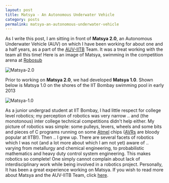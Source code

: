 ```yaml
---
layout: post
title: Matsya - An Autonomous Underwater Vehicle
category: posts
permalink: matsya-an-autonomous-underwater-vehicle
---
```


As I write this post, I am sitting in front of **Matsya 2.0**, an Autonomous Underwater Vehicle (AUV) on which I have been working for about one and a half years, as a part of the [AUV-IITB](http://www.auv-iitb.org) Team. It was a treat working with the team all this time! Here is an image of Matsya, swimming in the competition arena at [Robosub](http://www.auvsifoundation.org/foundation/competitions/robosub)

![Matsya-2.0]({{site.url}}/img/matsya-2.png)

Prior to working on **Matsya 2.0**, we had developed **Matsya 1.0**. Shown below is Matsya 1.0 on the shores of the IIT Bombay swimming pool in early 2013

![Matsya-1.0]({{site.url}}/img/matsya-1.png)


As a junior undergrad student at IIT Bombay, I had little respect for college level robotics; my perception of robotics was very narrow .. and (the monotonous) inter college technical competitions didn't help either. My picture of robotics was simple: some pulleys, levers, wheels and some bits and pieces of C programs running on some [Atmel](http://www.atmel.com) chips ([AVRs](http://www.atmel.com/products/microcontrollers/avr/) are bloody popular at IITB!). Then .. I grew up. There are several facets of robotics which I was not (and a lot more about which I am not yet) aware of .. varying from metallurgy and chemical engineering, to probabilistic mathematics and heavy duty control system engineering. This makes robotics so complete! One simply cannot complain about lack of interdisciplinary work while being involved in a robotics project. 
Personally, It has been a great experience working on Matsya. If you wish to read more about Matsya and the AUV-IITB Team, click [here](http://www.auv-iitb.org). 
